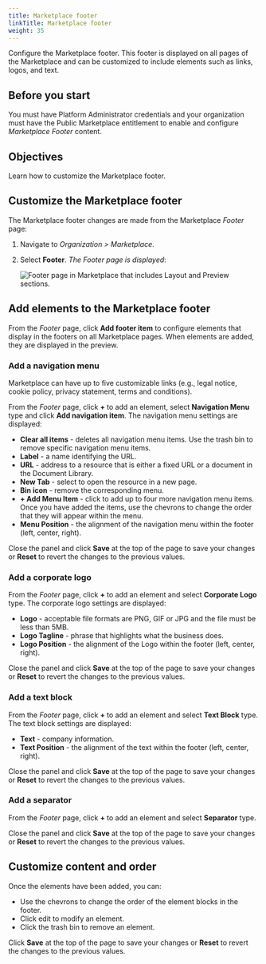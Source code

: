 ```yaml
---
title: Marketplace footer
linkTitle: Marketplace footer
weight: 35
---
```


Configure the Marketplace footer. This footer is displayed on all pages of the Marketplace and can be customized to include elements such as links, logos, and text.

## Before you start

You must have Platform Administrator credentials and your organization must have the Public Marketplace entitlement to enable and configure *Marketplace Footer* content.

## Objectives

Learn how to customize the Marketplace footer.

## Customize the Marketplace footer

The Marketplace footer changes are made from the Marketplace *Footer* page:

1. Navigate to *Organization > Marketplace*.
2. Select **Footer**. *The Footer page is displayed*:

    ![Footer page in Marketplace that includes Layout and Preview sections.](/Images/marketplace/marketplace_footer.png "Footer page")

## Add elements to the Marketplace footer

From the *Footer* page, click **Add footer item** to configure elements that display in the footers on all Marketplace pages. When elements are added, they are displayed in the preview.

### Add a navigation menu

Marketplace can have up to five customizable links (e.g., legal notice, cookie policy, privacy statement, terms and conditions).

From the *Footer* page, click **+** to add an element, select **Navigation Menu** type and click **Add navigation item**. The navigation menu settings are displayed:

* **Clear all items** - deletes all navigation menu items. Use the trash bin to remove specific navigation menu items.
* **Label** - a name identifying the URL.
* **URL** - address to a resource that is either a fixed URL or a document in the Document Library.
* **New Tab** - select to open the resource in a new page.
* **Bin icon** - remove the corresponding menu.
* **+ Add Menu Item** - click to add up to four more navigation menu items. Once you have added the items, use the chevrons to change the order that they will appear within the menu.  
* **Menu Position** - the alignment of the navigation menu within the footer (left, center, right).

Close the panel and click **Save** at the top of the page to save your changes or **Reset** to revert the changes to the previous values.

### Add a corporate logo

From the *Footer* page, click **+** to add an element  and select **Corporate Logo** type. The corporate logo settings are displayed:

* **Logo** - acceptable file formats are PNG, GIF or JPG and the file must be less than 5MB.
* **Logo Tagline** - phrase that highlights what the business does.  
* **Logo Position** - the alignment of the Logo within the footer (left, center, right).

Close the panel and click **Save** at the top of the page to save your changes or **Reset** to revert the changes to the previous values.

### Add a text block

From the *Footer* page, click **+** to add an element  and select **Text Block** type. The text block settings are displayed:

* **Text** - company information.  
* **Text Position** - the alignment of the text within the footer (left, center, right).

Close the panel and click **Save** at the top of the page to save your changes or **Reset** to revert the changes to the previous values.

### Add a separator

From the *Footer* page, click **+** to add an element  and select **Separator** type.

Close the panel and click **Save** at the top of the page to save your changes or **Reset** to revert the changes to the previous values.

## Customize content and order

Once the elements have been added, you can:

* Use the chevrons to change the order of the element blocks in the footer.
* Click edit to modify an element.
* Click the trash bin to remove an element.

Click **Save** at the top of the page to save your changes or **Reset** to revert the changes to the previous values.
